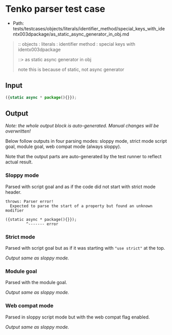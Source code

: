 # Tenko parser test case

- Path: tests/testcases/objects/literals/identifier_method/special_keys_with_identx003dpackage/as_static_async_generator_in_obj.md

> :: objects : literals : identifier method : special keys with identx003dpackage
>
> ::> as static async generator in obj
>
> note this is because of static, not async generator

## Input

`````js
({static async * package(){}});
`````

## Output

_Note: the whole output block is auto-generated. Manual changes will be overwritten!_

Below follow outputs in four parsing modes: sloppy mode, strict mode script goal, module goal, web compat mode (always sloppy).

Note that the output parts are auto-generated by the test runner to reflect actual result.

### Sloppy mode

Parsed with script goal and as if the code did not start with strict mode header.

`````
throws: Parser error!
  Expected to parse the start of a property but found an unknown modifier

({static async * package(){}});
         ^------- error
`````

### Strict mode

Parsed with script goal but as if it was starting with `"use strict"` at the top.

_Output same as sloppy mode._

### Module goal

Parsed with the module goal.

_Output same as sloppy mode._

### Web compat mode

Parsed in sloppy script mode but with the web compat flag enabled.

_Output same as sloppy mode._

